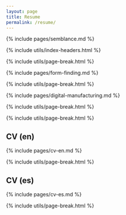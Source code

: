 ```yaml
---
layout: page
title: Resume
permalink: /resume/
---
```


{% include pages/semblance.md %}

{% include utils/index-headers.html %}

{% include utils/page-break.html %}

{% include pages/form-finding.md %}

{% include utils/page-break.html %}

{% include pages/digital-manufacturing.md %}

{% include utils/page-break.html %}

{% include utils/page-break.html %}

## CV (en)

{% include pages/cv-en.md %}

{% include utils/page-break.html %}

## CV (es)

{% include pages/cv-es.md %}

{% include utils/page-break.html %}
